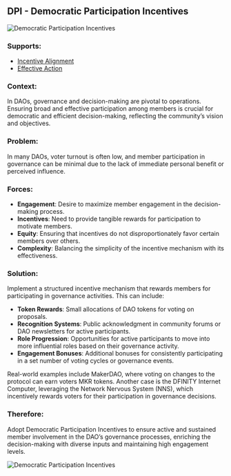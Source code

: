 ## DPI - Democratic Participation Incentives

![Democratic Participation Incentives](./output/illustrations/democratic_participation_incentives.png)

### Supports:
* [Incentive Alignment](./incentive_alignment.html)
* [Effective Action](./effective_action.html)

### Context:
In DAOs, governance and decision-making are pivotal to operations. Ensuring broad and effective participation among members is crucial for democratic and efficient decision-making, reflecting the community’s vision and objectives.

### Problem:
In many DAOs, voter turnout is often low, and member participation in governance can be minimal due to the lack of immediate personal benefit or perceived influence.

### Forces:
- **Engagement**: Desire to maximize member engagement in the decision-making process.
- **Incentives**: Need to provide tangible rewards for participation to motivate members.
- **Equity**: Ensuring that incentives do not disproportionately favor certain members over others.
- **Complexity**: Balancing the simplicity of the incentive mechanism with its effectiveness.

### Solution:
Implement a structured incentive mechanism that rewards members for participating in governance activities. This can include:
- **Token Rewards**: Small allocations of DAO tokens for voting on proposals.
- **Recognition Systems**: Public acknowledgment in community forums or DAO newsletters for active participants.
- **Role Progression**: Opportunities for active participants to move into more influential roles based on their governance activity.
- **Engagement Bonuses**: Additional bonuses for consistently participating in a set number of voting cycles or governance events.

Real-world examples include MakerDAO, where voting on changes to the protocol can earn voters MKR tokens. Another case is the DFINITY Internet Computer, leveraging the Network Nervous System (NNS), which incentively rewards voters for their participation in governance decisions.

### Therefore:
Adopt Democratic Participation Incentives to ensure active and sustained member involvement in the DAO’s governance processes, enriching the decision-making with diverse inputs and maintaining high engagement levels.

![Democratic Participation Incentives](./output/democratic_participation_incentives_specific_graph.png)